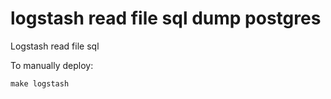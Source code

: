 # logstash read file sql dump postgres

Logstash read file sql

To manually deploy:

```
make logstash
```
